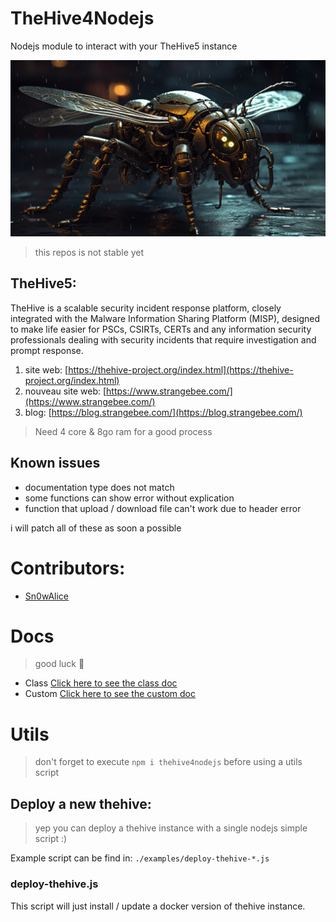 # TheHive4Nodejs
Nodejs module to interact with your TheHive5 instance

<p align="center">
    <img src="./.github/logo.png">
</p>

> this repos is not stable yet

## TheHive5: 
TheHive is a scalable security incident response platform, closely integrated with the Malware Information Sharing Platform (MISP), designed to make life easier for PSCs, CSIRTs, CERTs and any information security professionals dealing with security incidents that require investigation and prompt response.

1. site web: [https://thehive-project.org/index.html](https://thehive-project.org/index.html)
2. nouveau site web: [https://www.strangebee.com/](https://www.strangebee.com/)
3. blog: [https://blog.strangebee.com/](https://blog.strangebee.com/)

> Need 4 core & 8go ram for a good process

## Known issues
- documentation type does not match
- some functions can show error without explication
- function that upload / download file can't work due to header error

i will patch all of these as soon a possible


# Contributors: 
- [Sn0wAlice](https://github.com/Sn0wAlice)



# Docs

> good luck 🥹

- Class [Click here to see the class doc](./docs/class.md)
- Custom [Click here to see the custom doc](./docs/custom.md)

# Utils

> don't forget to execute `npm i thehive4nodejs` before using a utils script

## Deploy a new thehive: 

> yep you can deploy a thehive instance with a single nodejs simple script :)

Example script can be find in: `./examples/deploy-thehive-*.js`

### deploy-thehive.js
This script will just install / update a docker version of thehive instance.
